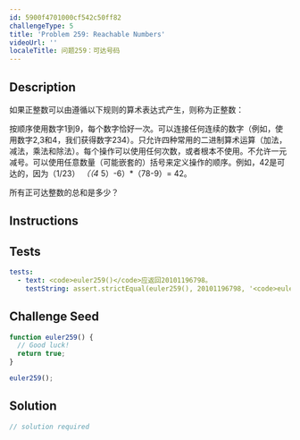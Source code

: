 ```yaml
---
id: 5900f4701000cf542c50ff82
challengeType: 5
title: 'Problem 259: Reachable Numbers'
videoUrl: ''
localeTitle: 问题259：可达号码
---
```


## Description
<section id="description">如果正整数可以由遵循以下规则的算术表达式产生，则称为正整数： <p>按顺序使用数字1到9，每个数字恰好一次。可以连接任何连续的数字（例如，使用数字2,3和4，我们获得数字234）。只允许四种常用的二进制算术运算（加法，减法，乘法和除法）。每个操作可以使用任何次数，或者根本不使用。不允许一元减号。可以使用任意数量（可能嵌套的）括号来定义操作的顺序。例如，42是可达的，因为（1/23） <em>（（4</em> 5）-6）*（78-9）= 42。 </p><p>所有正可达整数的总和是多少？ </p></section>

## Instructions
<section id="instructions">
</section>

## Tests
<section id='tests'>

```yml
tests:
  - text: <code>euler259()</code>应返回20101196798。
    testString: assert.strictEqual(euler259(), 20101196798, '<code>euler259()</code> should return 20101196798.');

```

</section>

## Challenge Seed
<section id='challengeSeed'>

<div id='js-seed'>

```js
function euler259() {
  // Good luck!
  return true;
}

euler259();

```

</div>



</section>

## Solution
<section id='solution'>

```js
// solution required
```
</section>
